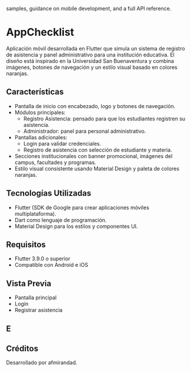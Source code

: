 samples, guidance on mobile development, and a full API reference.

# AppChecklist

Aplicación móvil desarrollada en Flutter que simula un sistema de registro de asistencia y panel administrativo para una institución educativa.
El diseño está inspirado en la Universidad San Buenaventura y combina imágenes, botones de navegación y un estilo visual basado en colores naranjas.

## Características

- Pantalla de inicio con encabezado, logo y botones de navegación.
- Módulos principales:
    - Registro Asistencia: pensado para que los estudiantes registren su asistencia.
    - Administrador: panel para personal administrativo.
- Pantallas adicionales:
    - Login para validar credenciales.
    - Registro de asistencia con selección de estudiante y materia.
- Secciones institucionales con banner promocional, imágenes del campus, facultades y programas.
- Estilo visual consistente usando Material Design y paleta de colores naranjas.

## Tecnologías Utilizadas

- Flutter (SDK de Google para crear aplicaciones móviles multiplataforma).
- Dart como lenguaje de programación.
- Material Design para los estilos y componentes UI.

## Requisitos

- Flutter 3.9.0 o superior
- Compatible con Android e iOS

## Vista Previa

- Pantalla principal
- Login
- Registrar asistencia

## E

## Créditos

Desarrollado por afmirandad.
